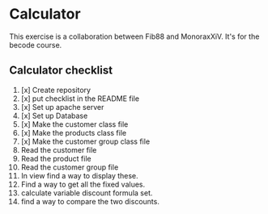 # Calculator
This exercise is a collaboration between Fib88 and MonoraxXiV.
It's for the becode course.

## Calculator checklist


1. [x] Create repository
2. [x] put checklist in the README file
3. [x] Set up apache server
4. [x] Set up Database
5. [x] Make the customer class file
6. [x] Make the products class file
7. [x] Make the customer group class file
8. Read the customer file
9. Read the product file
10. Read the customer group file
11. In view find a way to display these.
12. Find a way to get all the fixed values.
13. calculate variable discount formula set.
14. find a way to compare the two discounts.
